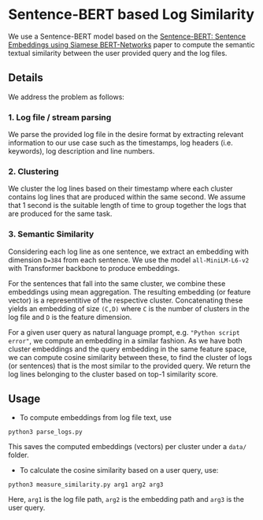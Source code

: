 # Sentence-BERT based Log Similarity

We use a Sentence-BERT model based on the [Sentence-BERT: Sentence Embeddings using Siamese BERT-Networks](https://arxiv.org/abs/1908.10084) paper to compute the semantic textual similarity between the user provided query and the log files.


## Details

We address the problem as follows:

### 1. Log file / stream parsing
We parse the provided log file in the desire format by extracting relevant information to our use case such as the timestamps, log headers (i.e. keywords), log description and line numbers.

### 2. Clustering
We cluster the log lines based on their timestamp where each cluster contains log lines that are produced within the same second. We assume that 1 second is the suitable length of time to group together the logs that are produced for the same task. 

### 3. Semantic Similarity
Considering each log line as one sentence, we extract an embedding with dimension `D=384` from each sentence. We use the model `all-MiniLM-L6-v2` with Transformer backbone to produce embeddings.

For the sentences that fall into the same cluster, we combine these embeddings using mean aggregation. The resulting embedding (or feature vector) is a representitive of the respective cluster. Concatenating these yields an embedding of size `(C,D)` where `C` is the number of clusters in the log file and `D` is the feature dimension.  

For a given user query as natural language prompt, e.g. `"Python script error"`, we compute an embedding in a similar fashion. As we have both cluster embeddings and the query embedding in the same feature space, we can compute cosine similarity between these, to find the cluster of logs (or sentences) that is the most similar to the provided query. We return the log lines belonging to the cluster based on top-1 similarity score.

## Usage

- To compute embeddings from log file text, use
```
python3 parse_logs.py
```
This saves the computed embeddings (vectors) per cluster under a `data/` folder.

- To calculate the cosine similarity based on a user query, use:
```
python3 measure_similarity.py arg1 arg2 arg3
```
Here, `arg1` is the log file path, `arg2` is the embedding path and `arg3` is the user query.

